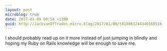 ```yaml
---
layout: post
microblog: true
date: 2017-01-09 00:54 +1300
guid: http://JacksonOfTrades.micro.blog/2017/01/08/t818063244346560516.html
---
```

I should probably read up on it more instead of just jumping in blindly and hoping my Ruby on Rails knowledge will be enough to save me.

